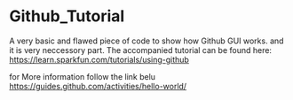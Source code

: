 # Github_Tutorial
A very basic and flawed piece of code to show how Github GUI works. and it is very neccessory part.
The accompanied tutorial can be found here:
https://learn.sparkfun.com/tutorials/using-github

for More information follow the link belu
https://guides.github.com/activities/hello-world/
